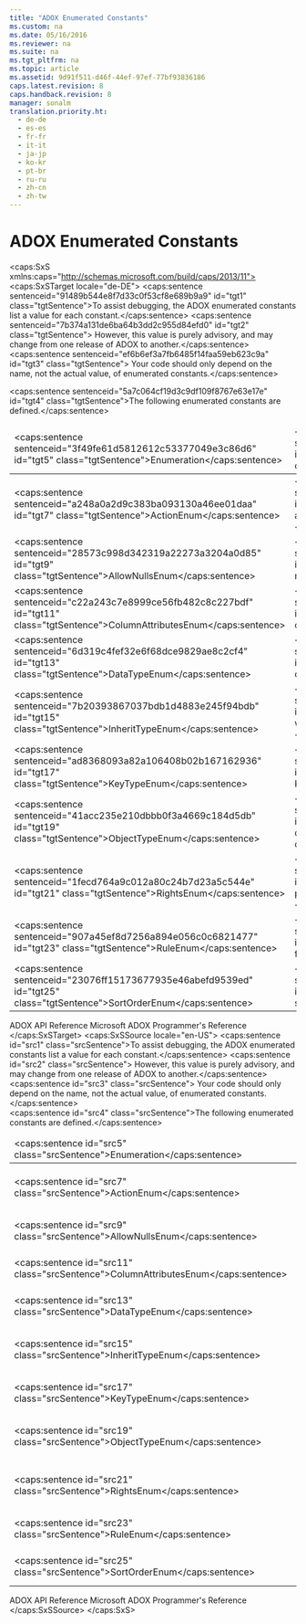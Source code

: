 ```yaml
---
title: "ADOX Enumerated Constants"
ms.custom: na
ms.date: 05/16/2016
ms.reviewer: na
ms.suite: na
ms.tgt_pltfrm: na
ms.topic: article
ms.assetid: 9d91f511-d46f-44ef-97ef-77bf93836186
caps.latest.revision: 8
caps.handback.revision: 8
manager: sonalm
translation.priority.ht: 
  - de-de
  - es-es
  - fr-fr
  - it-it
  - ja-jp
  - ko-kr
  - pt-br
  - ru-ru
  - zh-cn
  - zh-tw
---
```

# ADOX Enumerated Constants
<?xml version="1.0" encoding="utf-8"?>
<caps:SxS xmlns:caps="http://schemas.microsoft.com/build/caps/2013/11">
  <caps:SxSTarget locale="de-DE">
    <developerReferenceWithoutSyntaxDocument xsi:schemaLocation="http://ddue.schemas.microsoft.com/authoring/2003/5 http://dduestorage.blob.core.windows.net/ddueschema/developer.xsd" xmlns="http://ddue.schemas.microsoft.com/authoring/2003/5" xmlns:xlink="http://www.w3.org/1999/xlink" xmlns:xsi="http://www.w3.org/2001/XMLSchema-instance">
      <introduction>
        <para>
          <caps:sentence sentenceid="91489b544e8f7d33c0f53cf8e689b9a9" id="tgt1" class="tgtSentence">To assist debugging, the ADOX enumerated constants list a value for each constant.</caps:sentence>
          <caps:sentence sentenceid="7b374a131de6ba64b3dd2c955d84efd0" id="tgt2" class="tgtSentence"> However, this value is purely advisory, and may change from one release of ADOX to another.</caps:sentence>
          <caps:sentence sentenceid="ef6b6ef3a7fb6485f14faa59eb623c9a" id="tgt3" class="tgtSentence"> Your code should only depend on the name, not the actual value, of enumerated constants.</caps:sentence>
        </para>
      </introduction>
      <section>
        <content>
          <para>
            <caps:sentence sentenceid="5a7c064cf19d3c9df109f8767e63e17e" id="tgt4" class="tgtSentence">The following enumerated constants are defined.</caps:sentence>
          </para>
          <table>
            <thead>
              <tr>
                <TD>
                  <para>
                    <caps:sentence sentenceid="3f49fe61d5812612c53377049e3c86d6" id="tgt5" class="tgtSentence">Enumeration</caps:sentence>
                  </para>
                </TD>
                <TD>
                  <para>
                    <caps:sentence sentenceid="67daf92c833c41c95db874e18fcb2786" id="tgt6" class="tgtSentence">Description</caps:sentence>
                  </para>
                </TD>
              </tr>
            </thead>
            <tbody>
              <tr>
                <TD>
                  <para>
                    <legacyLink xlink:href="f948febd-c885-4621-823b-421e116fec4e">
                      <caps:sentence sentenceid="a248a0a2d9c383ba093130a46ee01daa" id="tgt7" class="tgtSentence">ActionEnum</caps:sentence>
                    </legacyLink>
                  </para>
                </TD>
                <TD>
                  <para>
                    <caps:sentence sentenceid="77bc76d7a0c97fc88fa7e69ccece1003" id="tgt8" class="tgtSentence">Specifies the type of action to be performed when <legacyBold>SetPermissions</legacyBold> is called.</caps:sentence>
                  </para>
                </TD>
              </tr>
              <tr>
                <TD>
                  <para>
                    <legacyLink xlink:href="6acf3689-1a7f-4379-9d7f-df452ccbac27">
                      <caps:sentence sentenceid="28573c998d342319a22273a3204a0d85" id="tgt9" class="tgtSentence">AllowNullsEnum</caps:sentence>
                    </legacyLink>
                  </para>
                </TD>
                <TD>
                  <para>
                    <caps:sentence sentenceid="4d2edf2643491122f2f406870000d959" id="tgt10" class="tgtSentence">Specifies whether records with null values are indexed.</caps:sentence>
                  </para>
                </TD>
              </tr>
              <tr>
                <TD>
                  <para>
                    <legacyLink xlink:href="cd0db27a-1080-40af-a491-3893e7bef9cd">
                      <caps:sentence sentenceid="c22a243c7e8999ce56fb482c8c227bdf" id="tgt11" class="tgtSentence">ColumnAttributesEnum</caps:sentence>
                    </legacyLink>
                  </para>
                </TD>
                <TD>
                  <para>
                    <caps:sentence sentenceid="f4c0017c7cde3f5e32e8472574eead72" id="tgt12" class="tgtSentence">Specifies characteristics of a <legacyBold>Column</legacyBold>.</caps:sentence>
                  </para>
                </TD>
              </tr>
              <tr>
                <TD>
                  <para>
                    <legacyLink xlink:href="2c57eca6-9336-4b06-ba10-9fef5926b1d0">
                      <caps:sentence sentenceid="6d319c4fef32e6f68dce9829ae8c2cf4" id="tgt13" class="tgtSentence">DataTypeEnum</caps:sentence>
                    </legacyLink>
                  </para>
                </TD>
                <TD>
                  <para>
                    <caps:sentence sentenceid="96a3e63d0f65ad96ade45b9240dbdb20" id="tgt14" class="tgtSentence">Specifies the data type of a <legacyBold>Field</legacyBold>, <legacyBold>Parameter</legacyBold>, or <legacyBold>Property</legacyBold>.</caps:sentence>
                  </para>
                </TD>
              </tr>
              <tr>
                <TD>
                  <para>
                    <legacyLink xlink:href="c2f6ce79-c4b3-4d40-ac95-21025208f991">
                      <caps:sentence sentenceid="7b20393867037bdb1d4883e245f94bdb" id="tgt15" class="tgtSentence">InheritTypeEnum</caps:sentence>
                    </legacyLink>
                  </para>
                </TD>
                <TD>
                  <para>
                    <caps:sentence sentenceid="d5e68716b89e07a671dbab95ad073127" id="tgt16" class="tgtSentence">Specifies how objects will inherit permissions set with <legacyBold>SetPermissions</legacyBold>.</caps:sentence>
                  </para>
                </TD>
              </tr>
              <tr>
                <TD>
                  <para>
                    <legacyLink xlink:href="3e597c52-caf4-4341-8471-d1ade563dbf7">
                      <caps:sentence sentenceid="ad8368093a82a106408b02b167162936" id="tgt17" class="tgtSentence">KeyTypeEnum</caps:sentence>
                    </legacyLink>
                  </para>
                </TD>
                <TD>
                  <para>
                    <caps:sentence sentenceid="041b284c88c82fb21b4faeaaefbc4522" id="tgt18" class="tgtSentence">Specifies the type of <legacyBold>Key</legacyBold>: primary, foreign, or unique.</caps:sentence>
                  </para>
                </TD>
              </tr>
              <tr>
                <TD>
                  <para>
                    <legacyLink xlink:href="3fdecfca-aa91-4596-ad98-610f1b7f840b">
                      <caps:sentence sentenceid="41acc235e210dbbb0f3a4669c184d5db" id="tgt19" class="tgtSentence">ObjectTypeEnum</caps:sentence>
                    </legacyLink>
                  </para>
                </TD>
                <TD>
                  <para>
                    <caps:sentence sentenceid="7d64bd61740b8ce0a42b9603e06a2b90" id="tgt20" class="tgtSentence">Specifies the type of database object for which to set permissions or ownership.</caps:sentence>
                  </para>
                </TD>
              </tr>
              <tr>
                <TD>
                  <para>
                    <legacyLink xlink:href="55ee67c7-a583-42aa-849a-78264b4cb614">
                      <caps:sentence sentenceid="1fecd764a9c012a80c24b7d23a5c544e" id="tgt21" class="tgtSentence">RightsEnum</caps:sentence>
                    </legacyLink>
                  </para>
                </TD>
                <TD>
                  <para>
                    <caps:sentence sentenceid="4e1bf689d17ba58905f47f888441fc37" id="tgt22" class="tgtSentence">Specifies the rights or permissions for a group or user on an object.</caps:sentence>
                  </para>
                </TD>
              </tr>
              <tr>
                <TD>
                  <para>
                    <legacyLink xlink:href="738fd3ff-3daf-483d-a0b9-88bef1be54c1">
                      <caps:sentence sentenceid="907a45ef8d7256a894e056c0c6821477" id="tgt23" class="tgtSentence">RuleEnum</caps:sentence>
                    </legacyLink>
                  </para>
                </TD>
                <TD>
                  <para>
                    <caps:sentence sentenceid="e8607d889c3a2dc5c1ff212ca29d9482" id="tgt24" class="tgtSentence">Specifies the rule to follow when a <legacyBold>Key</legacyBold> is deleted.</caps:sentence>
                  </para>
                </TD>
              </tr>
              <tr>
                <TD>
                  <para>
                    <legacyLink xlink:href="0b9d46e7-29d9-4ca1-a23a-056403106a71">
                      <caps:sentence sentenceid="23076ff15173677935e46abefd9539ed" id="tgt25" class="tgtSentence">SortOrderEnum</caps:sentence>
                    </legacyLink>
                  </para>
                </TD>
                <TD>
                  <para>
                    <caps:sentence sentenceid="4f7bc6e5b8f3e5388cdf583b4d0a6941" id="tgt26" class="tgtSentence">Specifies the sort sequence for an indexed column.</caps:sentence>
                  </para>
                </TD>
              </tr>
            </tbody>
          </table>
        </content>
      </section>
      <relatedTopics>
        <link xlink:href="ef700465-2e97-46e8-8213-2d662501e540">ADOX API Reference</link>
        <link xlink:href="c6579b5b-a93e-48c5-8847-743fc4590cd2">Microsoft ADOX Programmer's Reference</link>
      </relatedTopics>
    </developerReferenceWithoutSyntaxDocument>
  </caps:SxSTarget>
  <caps:SxSSource locale="en-US">
    <developerReferenceWithoutSyntaxDocument xsi:schemaLocation="http://ddue.schemas.microsoft.com/authoring/2003/5 http://dduestorage.blob.core.windows.net/ddueschema/developer.xsd" xmlns="http://ddue.schemas.microsoft.com/authoring/2003/5" xmlns:xlink="http://www.w3.org/1999/xlink" xmlns:xsi="http://www.w3.org/2001/XMLSchema-instance">
      <introduction>
        <para>
          <caps:sentence id="src1" class="srcSentence">To assist debugging, the ADOX enumerated constants list a value for each constant.</caps:sentence>
          <caps:sentence id="src2" class="srcSentence"> However, this value is purely advisory, and may change from one release of ADOX to another.</caps:sentence>
          <caps:sentence id="src3" class="srcSentence"> Your code should only depend on the name, not the actual value, of enumerated constants.</caps:sentence>
        </para>
      </introduction>
      <section>
        <content>
          <para>
            <caps:sentence id="src4" class="srcSentence">The following enumerated constants are defined.</caps:sentence>
          </para>
          <table>
            <thead>
              <tr>
                <TD>
                  <para>
                    <caps:sentence id="src5" class="srcSentence">Enumeration</caps:sentence>
                  </para>
                </TD>
                <TD>
                  <para>
                    <caps:sentence id="src6" class="srcSentence">Description</caps:sentence>
                  </para>
                </TD>
              </tr>
            </thead>
            <tbody>
              <tr>
                <TD>
                  <para>
                    <legacyLink xlink:href="f948febd-c885-4621-823b-421e116fec4e">
                      <caps:sentence id="src7" class="srcSentence">ActionEnum</caps:sentence>
                    </legacyLink>
                  </para>
                </TD>
                <TD>
                  <para>
                    <caps:sentence id="src8" class="srcSentence">Specifies the type of action to be performed when <legacyBold>SetPermissions</legacyBold> is called.</caps:sentence>
                  </para>
                </TD>
              </tr>
              <tr>
                <TD>
                  <para>
                    <legacyLink xlink:href="6acf3689-1a7f-4379-9d7f-df452ccbac27">
                      <caps:sentence id="src9" class="srcSentence">AllowNullsEnum</caps:sentence>
                    </legacyLink>
                  </para>
                </TD>
                <TD>
                  <para>
                    <caps:sentence id="src10" class="srcSentence">Specifies whether records with null values are indexed.</caps:sentence>
                  </para>
                </TD>
              </tr>
              <tr>
                <TD>
                  <para>
                    <legacyLink xlink:href="cd0db27a-1080-40af-a491-3893e7bef9cd">
                      <caps:sentence id="src11" class="srcSentence">ColumnAttributesEnum</caps:sentence>
                    </legacyLink>
                  </para>
                </TD>
                <TD>
                  <para>
                    <caps:sentence id="src12" class="srcSentence">Specifies characteristics of a <legacyBold>Column</legacyBold>.</caps:sentence>
                  </para>
                </TD>
              </tr>
              <tr>
                <TD>
                  <para>
                    <legacyLink xlink:href="2c57eca6-9336-4b06-ba10-9fef5926b1d0">
                      <caps:sentence id="src13" class="srcSentence">DataTypeEnum</caps:sentence>
                    </legacyLink>
                  </para>
                </TD>
                <TD>
                  <para>
                    <caps:sentence id="src14" class="srcSentence">Specifies the data type of a <legacyBold>Field</legacyBold>, <legacyBold>Parameter</legacyBold>, or <legacyBold>Property</legacyBold>.</caps:sentence>
                  </para>
                </TD>
              </tr>
              <tr>
                <TD>
                  <para>
                    <legacyLink xlink:href="c2f6ce79-c4b3-4d40-ac95-21025208f991">
                      <caps:sentence id="src15" class="srcSentence">InheritTypeEnum</caps:sentence>
                    </legacyLink>
                  </para>
                </TD>
                <TD>
                  <para>
                    <caps:sentence id="src16" class="srcSentence">Specifies how objects will inherit permissions set with <legacyBold>SetPermissions</legacyBold>.</caps:sentence>
                  </para>
                </TD>
              </tr>
              <tr>
                <TD>
                  <para>
                    <legacyLink xlink:href="3e597c52-caf4-4341-8471-d1ade563dbf7">
                      <caps:sentence id="src17" class="srcSentence">KeyTypeEnum</caps:sentence>
                    </legacyLink>
                  </para>
                </TD>
                <TD>
                  <para>
                    <caps:sentence id="src18" class="srcSentence">Specifies the type of <legacyBold>Key</legacyBold>: primary, foreign, or unique.</caps:sentence>
                  </para>
                </TD>
              </tr>
              <tr>
                <TD>
                  <para>
                    <legacyLink xlink:href="3fdecfca-aa91-4596-ad98-610f1b7f840b">
                      <caps:sentence id="src19" class="srcSentence">ObjectTypeEnum</caps:sentence>
                    </legacyLink>
                  </para>
                </TD>
                <TD>
                  <para>
                    <caps:sentence id="src20" class="srcSentence">Specifies the type of database object for which to set permissions or ownership.</caps:sentence>
                  </para>
                </TD>
              </tr>
              <tr>
                <TD>
                  <para>
                    <legacyLink xlink:href="55ee67c7-a583-42aa-849a-78264b4cb614">
                      <caps:sentence id="src21" class="srcSentence">RightsEnum</caps:sentence>
                    </legacyLink>
                  </para>
                </TD>
                <TD>
                  <para>
                    <caps:sentence id="src22" class="srcSentence">Specifies the rights or permissions for a group or user on an object.</caps:sentence>
                  </para>
                </TD>
              </tr>
              <tr>
                <TD>
                  <para>
                    <legacyLink xlink:href="738fd3ff-3daf-483d-a0b9-88bef1be54c1">
                      <caps:sentence id="src23" class="srcSentence">RuleEnum</caps:sentence>
                    </legacyLink>
                  </para>
                </TD>
                <TD>
                  <para>
                    <caps:sentence id="src24" class="srcSentence">Specifies the rule to follow when a <legacyBold>Key</legacyBold> is deleted.</caps:sentence>
                  </para>
                </TD>
              </tr>
              <tr>
                <TD>
                  <para>
                    <legacyLink xlink:href="0b9d46e7-29d9-4ca1-a23a-056403106a71">
                      <caps:sentence id="src25" class="srcSentence">SortOrderEnum</caps:sentence>
                    </legacyLink>
                  </para>
                </TD>
                <TD>
                  <para>
                    <caps:sentence id="src26" class="srcSentence">Specifies the sort sequence for an indexed column.</caps:sentence>
                  </para>
                </TD>
              </tr>
            </tbody>
          </table>
        </content>
      </section>
      <relatedTopics>
        <link xlink:href="ef700465-2e97-46e8-8213-2d662501e540">ADOX API Reference</link>
        <link xlink:href="c6579b5b-a93e-48c5-8847-743fc4590cd2">Microsoft ADOX Programmer's Reference</link>
      </relatedTopics>
    </developerReferenceWithoutSyntaxDocument>
  </caps:SxSSource>
</caps:SxS>